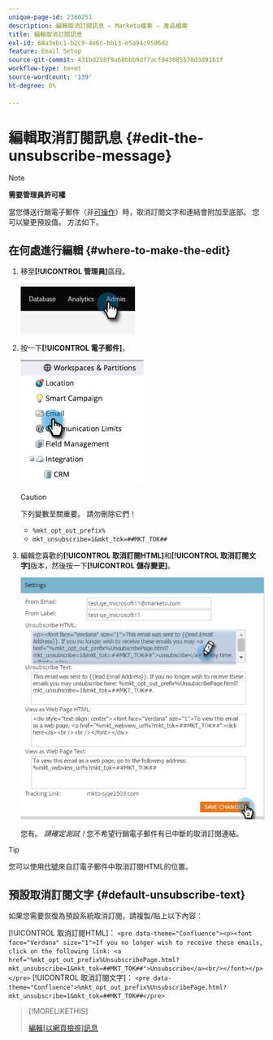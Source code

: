 ```yaml
---
unique-page-id: 2360251
description: 編輯取消訂閱訊息 — Marketo檔案 — 產品檔案
title: 編輯取消訂閱訊息
exl-id: 68a3ebc1-b2c9-4e6c-bb13-e5a94c9596d2
feature: Email Setup
source-git-commit: 431bd258f9a68bbb9df7acf043085578d3d91b1f
workflow-type: tm+mt
source-wordcount: '139'
ht-degree: 0%

---
```


# 編輯取消訂閱訊息 {#edit-the-unsubscribe-message}

>[!NOTE]
>
>**需要管理員許可權**

當您傳送行銷電子郵件（非[可操作](/help/marketo/product-docs/email-marketing/general/functions-in-the-editor/make-an-email-operational.md)）時，取消訂閱文字和連結會附加至底部。 您可以變更預設值。 方法如下。

## 在何處進行編輯 {#where-to-make-the-edit}

1. 移至&#x200B;**[!UICONTROL 管理員]**&#x200B;區段。

   ![](assets/edit-the-unsubscribe-message-1.png)

1. 按一下&#x200B;**[!UICONTROL 電子郵件]**。

   ![](assets/edit-the-unsubscribe-message-2.png)

   >[!CAUTION]
   >
   >下列變數至關重要。 請勿刪除它們！
   >
   >* `%mkt_opt_out_prefix%`
   >* `mkt_unsubscribe=1&mkt_tok=##MKT_TOK##`

1. 編輯您喜歡的&#x200B;**[!UICONTROL 取消訂閱HTML]**&#x200B;和&#x200B;**[!UICONTROL 取消訂閱文字]**&#x200B;版本，然後按一下&#x200B;**[!UICONTROL 儲存變更]**。

   ![](assets/edit-the-unsubscribe-message-3.png)

   您有。 _請確定測試！_&#x200B;您不希望行銷電子郵件有已中斷的取消訂閱連結。

>[!TIP]
>
>您可以使用[代號](/help/marketo/product-docs/email-marketing/general/using-tokens/add-a-system-token-as-a-link-in-an-email.md)來自訂電子郵件中取消訂閱HTML的位置。

## 預設取消訂閱文字 {#default-unsubscribe-text}

如果您需要恢復為預設系統取消訂閱，請複製/貼上以下內容：

[!UICONTROL 取消訂閱HTML]：
`<pre data-theme="Confluence"><p><font face="Verdana" size="1">If you no longer wish to receive these emails, click on the following link: <a href="%mkt_opt_out_prefix%UnsubscribePage.html?mkt_unsubscribe=1&mkt_tok=##MKT_TOK##">Unsubscribe</a><br/></font></p></pre>` [!UICONTROL 取消訂閱文字]：
`<pre data-theme="Confluence">%mkt_opt_out_prefix%UnsubscribePage.html?mkt_unsubscribe=1&mkt_tok=##MKT_TOK##</pre>`

>[!MORELIKETHIS]
>
>[編輯[以網頁檢視]訊息](/help/marketo/product-docs/administration/email-setup/edit-the-view-as-web-page-message.md)

